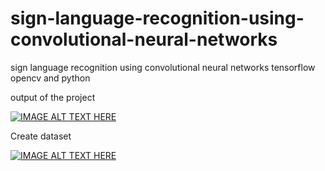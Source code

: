 # sign-language-recognition-using-convolutional-neural-networks
sign language recognition using convolutional neural networks tensorflow opencv and python

 output of the project

[![IMAGE ALT TEXT HERE](https://img.youtube.com/vi/3TOiZiPHpTU/0.jpg)](https://www.youtube.com/watch?v=3TOiZiPHpTU&t=7s)


Create dataset

[![IMAGE ALT TEXT HERE](https://img.youtube.com/vi/6H-YQlrgn6U/0.jpg)](https://www.youtube.com/watch?v=6H-YQlrgn6U&t=7s)


